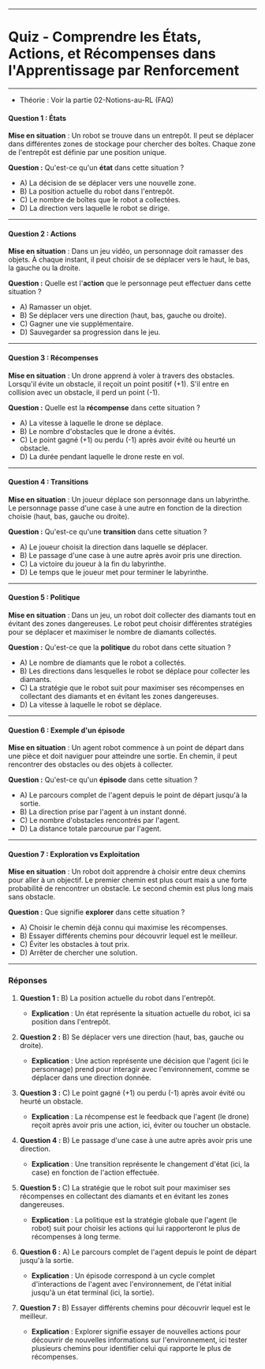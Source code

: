 ------------------------------------------------------------------
# **Quiz - Comprendre les États, Actions, et Récompenses dans l'Apprentissage par Renforcement**
------------------------------------------------------------------

- Théorie : Voir la partie 02-Notions-au-RL (FAQ)
  
#### **Question 1 : États**
**Mise en situation** : Un robot se trouve dans un entrepôt. Il peut se déplacer dans différentes zones de stockage pour chercher des boîtes. Chaque zone de l'entrepôt est définie par une position unique.

**Question :** Qu'est-ce qu'un **état** dans cette situation ?
- A) La décision de se déplacer vers une nouvelle zone.
- B) La position actuelle du robot dans l'entrepôt.
- C) Le nombre de boîtes que le robot a collectées.
- D) La direction vers laquelle le robot se dirige.

---

#### **Question 2 : Actions**
**Mise en situation** : Dans un jeu vidéo, un personnage doit ramasser des objets. À chaque instant, il peut choisir de se déplacer vers le haut, le bas, la gauche ou la droite.

**Question :** Quelle est l'**action** que le personnage peut effectuer dans cette situation ?
- A) Ramasser un objet.
- B) Se déplacer vers une direction (haut, bas, gauche ou droite).
- C) Gagner une vie supplémentaire.
- D) Sauvegarder sa progression dans le jeu.

---

#### **Question 3 : Récompenses**
**Mise en situation** : Un drone apprend à voler à travers des obstacles. Lorsqu'il évite un obstacle, il reçoit un point positif (+1). S'il entre en collision avec un obstacle, il perd un point (-1).

**Question :** Quelle est la **récompense** dans cette situation ?
- A) La vitesse à laquelle le drone se déplace.
- B) Le nombre d'obstacles que le drone a évités.
- C) Le point gagné (+1) ou perdu (-1) après avoir évité ou heurté un obstacle.
- D) La durée pendant laquelle le drone reste en vol.

---

#### **Question 4 : Transitions**
**Mise en situation** : Un joueur déplace son personnage dans un labyrinthe. Le personnage passe d'une case à une autre en fonction de la direction choisie (haut, bas, gauche ou droite).

**Question :** Qu'est-ce qu'une **transition** dans cette situation ?
- A) Le joueur choisit la direction dans laquelle se déplacer.
- B) Le passage d'une case à une autre après avoir pris une direction.
- C) La victoire du joueur à la fin du labyrinthe.
- D) Le temps que le joueur met pour terminer le labyrinthe.

---

#### **Question 5 : Politique**
**Mise en situation** : Dans un jeu, un robot doit collecter des diamants tout en évitant des zones dangereuses. Le robot peut choisir différentes stratégies pour se déplacer et maximiser le nombre de diamants collectés.

**Question :** Qu'est-ce que la **politique** du robot dans cette situation ?
- A) Le nombre de diamants que le robot a collectés.
- B) Les directions dans lesquelles le robot se déplace pour collecter les diamants.
- C) La stratégie que le robot suit pour maximiser ses récompenses en collectant des diamants et en évitant les zones dangereuses.
- D) La vitesse à laquelle le robot se déplace.

---

#### **Question 6 : Exemple d'un épisode**
**Mise en situation** : Un agent robot commence à un point de départ dans une pièce et doit naviguer pour atteindre une sortie. En chemin, il peut rencontrer des obstacles ou des objets à collecter.

**Question :** Qu'est-ce qu'un **épisode** dans cette situation ?
- A) Le parcours complet de l'agent depuis le point de départ jusqu'à la sortie.
- B) La direction prise par l'agent à un instant donné.
- C) Le nombre d'obstacles rencontrés par l'agent.
- D) La distance totale parcourue par l'agent.

---

#### **Question 7 : Exploration vs Exploitation**
**Mise en situation** : Un robot doit apprendre à choisir entre deux chemins pour aller à un objectif. Le premier chemin est plus court mais a une forte probabilité de rencontrer un obstacle. Le second chemin est plus long mais sans obstacle.

**Question :** Que signifie **explorer** dans cette situation ?
- A) Choisir le chemin déjà connu qui maximise les récompenses.
- B) Essayer différents chemins pour découvrir lequel est le meilleur.
- C) Éviter les obstacles à tout prix.
- D) Arrêter de chercher une solution.

---

### **Réponses**

1. **Question 1 :** B) La position actuelle du robot dans l'entrepôt.
   - **Explication** : Un état représente la situation actuelle du robot, ici sa position dans l'entrepôt.

2. **Question 2 :** B) Se déplacer vers une direction (haut, bas, gauche ou droite).
   - **Explication** : Une action représente une décision que l'agent (ici le personnage) prend pour interagir avec l'environnement, comme se déplacer dans une direction donnée.

3. **Question 3 :** C) Le point gagné (+1) ou perdu (-1) après avoir évité ou heurté un obstacle.
   - **Explication** : La récompense est le feedback que l'agent (le drone) reçoit après avoir pris une action, ici, éviter ou toucher un obstacle.

4. **Question 4 :** B) Le passage d'une case à une autre après avoir pris une direction.
   - **Explication** : Une transition représente le changement d'état (ici, la case) en fonction de l'action effectuée.

5. **Question 5 :** C) La stratégie que le robot suit pour maximiser ses récompenses en collectant des diamants et en évitant les zones dangereuses.
   - **Explication** : La politique est la stratégie globale que l'agent (le robot) suit pour choisir les actions qui lui rapporteront le plus de récompenses à long terme.

6. **Question 6 :** A) Le parcours complet de l'agent depuis le point de départ jusqu'à la sortie.
   - **Explication** : Un épisode correspond à un cycle complet d'interactions de l'agent avec l'environnement, de l'état initial jusqu'à un état terminal (ici, la sortie).

7. **Question 7 :** B) Essayer différents chemins pour découvrir lequel est le meilleur.
   - **Explication** : Explorer signifie essayer de nouvelles actions pour découvrir de nouvelles informations sur l'environnement, ici tester plusieurs chemins pour identifier celui qui rapporte le plus de récompenses.

